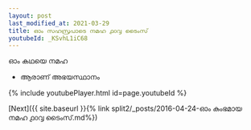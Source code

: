 ```yaml
---
layout: post
last_modified_at: 2021-03-29
title: ഓം സഹസ്രപാടെ നമഹ ൧൦൮ ടൈംസ്
youtubeId: _KSvhL1iC68
---
```

 
 
 ഓം കഥയെ നമഹ 
 
 -  ആരാണ് അഭയസ്ഥാനം 
 
  
 
  
 
 
 
 
 
 


{% include youtubePlayer.html id=page.youtubeId %}
 
[Next]({{ site.baseurl }}{% link  split2/_posts/2016-04-24-ഓം കുംഭമായ നമഹ ൧൦൮ ടൈംസ്.md%})
 
